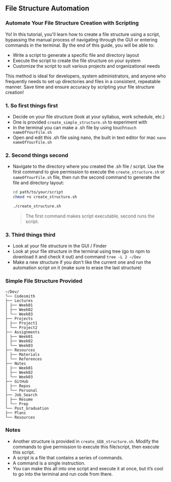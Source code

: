 ## File Structure Automation

### Automate Your File Structure Creation with Scripting

Yo! In this tutorial, you'll learn how to create a file structure using a script, bypassing the manual process of navigating through the GUI or entering commands in the terminal. By the end of this guide, you will be able to:

- Write a script to generate a specific file and directory layout
- Execute the script to create the file structure on your system
- Customize the script to suit various projects and organizational needs

This method is ideal for developers, system administrators, and anyone who frequently needs to set up directories and files in a consistent, repeatable manner. Save time and ensure accuracy by scripting your file structure creation!

### 1. So first things first

- Decide on your file structure (look at your syllabus, work schedule, etc.)
- One is provided `create_simple_structure.sh` to experiment with
- In the terminal you can make a .sh file by using touch```touch nameOfYourFile.sh``` 
- Open and edit this .sh file using nano, the built in text editor for mac ```nano nameOfYourFile.sh```

### 2. Second things second

- Navigate to the directory where you created the .sh file / script. Use the first command to give permission to execute the `create_structure.sh` or `nameOfYourFile.sh` file, then run the second command to generate the file and directory layout:

    ```sh
    cd path/to/your/script
    chmod +x create_structure.sh
    ```

    ```sh
    ./create_structure.sh
    ```

    > The first command makes script executable, second runs the script.

### 3. Third things third

- Look at your file structure in the GUI / Finder
- Look at your file structure in the terminal using tree (go to npm to download it and check it out) and command  `tree -L 2 ~/Dev`
- Make a new structure if you don't like the current one and run the automation script on it (make sure to erase the last structure)

### Simple File Structure Provided

```
~/Dev/
└── Codesmith
├── Lectures
│ ├── Week01
│ ├── Week02
│ └── Week03
├── Projects
│ ├── Project1
│ └── Project2
├── Assignments
│ ├── Week01
│ ├── Week02
│ └── Week03
├── Resources
│ ├── Materials
│ └── References
├── Notes
│ ├── Week01
│ ├── Week02
│ └── Week03
├── GitHub
│ ├── Repos
│ └── Personal
├── Job_Search
│ ├── Resume
│ └── Prep
└── Post_Graduation
├── Plans
└── Resources
```


### Notes

- Another structure is provided in `create_GEB_structure.sh`. Modify the commands to give permission to execute this file/script, then execute this script.
- A script is a file that contains a series of commands.
- A command is a single instruction.
- You can make this all into one script and execute it at once, but it’s cool to go into the terminal and run code from there.
